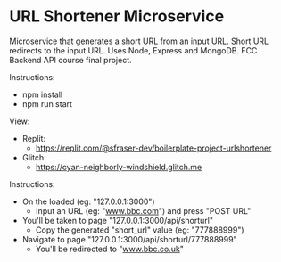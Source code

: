 # URL Shortener Microservice

Microservice that generates a short URL from an input URL. Short URL redirects to the input URL. Uses Node, Express and MongoDB. FCC Backend API course final project.

Instructions:

- npm install
- npm run start

View:

- Replit:
    - <https://replit.com/@sfraser-dev/boilerplate-project-urlshortener>
- Glitch:
    - <https://cyan-neighborly-windshield.glitch.me> 

Instructions:

- On the loaded (eg: "127.0.0.1:3000")
    - Input an URL (eg: "www.bbc.com") and press "POST URL"
- You'll be taken to page "127.0.0.1:3000/api/shorturl"
    - Copy the generated "short_url" value (eg: "777888999")
- Navigate to page "127.0.0.1:3000/api/shorturl/777888999"
    - You'll be redirected to "www.bbc.co.uk"
